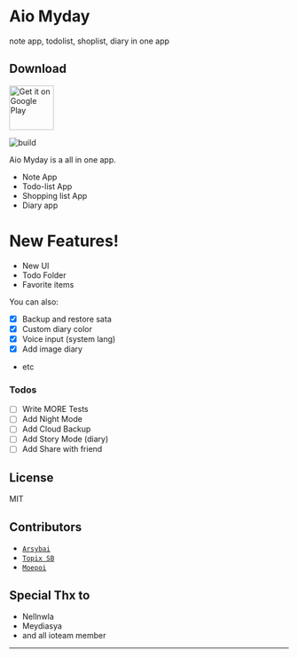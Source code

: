 # Aio Myday
note app, todolist, shoplist, diary in one app

## Download
<a href="https://play.google.com/store/apps/details?id=com.activitymanage.aio">
<img alt="Get it on Google Play" src="https://play.google.com/intl/en_us/badges/images/generic/en_badge_web_generic.png" height="80"/>
</a>

![build](https://raster.shields.io/badge/Build-Passing-green.svg)

Aio Myday is a all in one app.

  - Note App
  - Todo-list App
  - Shopping list App
  - Diary app

# New Features!

  - New UI
  - Todo Folder
  - Favorite items

You can also:
  - [x] Backup and restore sata
  - [x] Custom diary color
  - [x] Voice input (system lang)
  - [x] Add image diary
  - etc



### Todos

 - [ ] Write MORE Tests
 - [ ] Add Night Mode
 - [ ] Add Cloud Backup
 - [ ] Add Story Mode (diary)
 - [ ] Add Share with friend

## License

MIT

## Contributors

- [`Arsybai`](https://github.com/arsybai)
- [`Topix SB`](https://github.com/atr10116068)
- [`Moepoi`](https://github.com/moepoi)

## Special Thx to
- Nellnwla
- Meydiasya
- and all ioteam member


---
